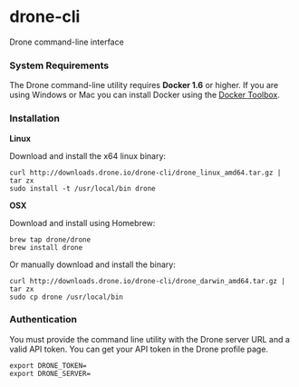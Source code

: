 # drone-cli
Drone command-line interface

### System Requirements

The Drone command-line utility requires **Docker 1.6** or higher. If you are using Windows or Mac you can install Docker using the [Docker Toolbox](https://www.docker.com/docker-toolbox).

### Installation

**Linux**

Download and install the x64 linux binary:

```
curl http://downloads.drone.io/drone-cli/drone_linux_amd64.tar.gz | tar zx
sudo install -t /usr/local/bin drone 
```

**OSX**

Download and install using Homebrew:

```
brew tap drone/drone
brew install drone
```

Or manually download and install the binary:

```
curl http://downloads.drone.io/drone-cli/drone_darwin_amd64.tar.gz | tar zx
sudo cp drone /usr/local/bin
```

### Authentication

You must provide the command line utility with the Drone server URL and a valid API token. You can get your API token in the Drone profile page.

```
export DRONE_TOKEN=
export DRONE_SERVER=
```

